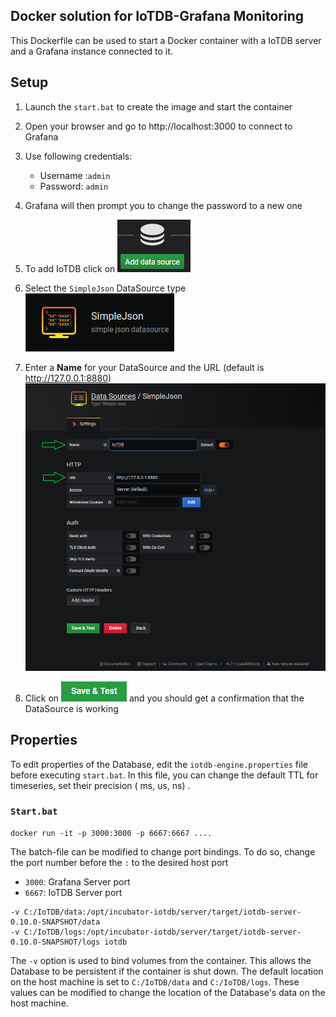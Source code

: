 ## Docker solution for IoTDB-Grafana Monitoring

This Dockerfile can be used to start a Docker container with a IoTDB server and a Grafana instance connected to it.

## Setup

1. Launch the `start.bat` to create the image and start the container
2. Open your browser and go to http://localhost:3000 to connect to Grafana
3. Use following credentials:
   - Username :`admin`
   - Password: `admin`
4. Grafana will then prompt you to change the password to a new one
5. To add IoTDB click on <img src="./media/add.png"/> 
6.  Select the `SimpleJson` DataSource type <img src="./media/json.png"/> 

7. Enter a **Name** for your DataSource and the URL (default is http://127.0.0.1:8880) <img src=".\media\iotdb.png"/>  

8. Click on <img src="./media/save.png"/> and you should get a confirmation that the DataSource is working

## Properties

To edit properties of the Database, edit the `iotdb-engine.properties` file before executing `start.bat`. In this file, you can change the default TTL for timeseries, set their precision ( ms, us, ns) .

### `Start.bat`

```shell
docker run -it -p 3000:3000 -p 6667:6667 ....
```

The batch-file can be modified to change port bindings. To do so, change the port number before the `:` to the desired host port

- `3000`: Grafana Server port
- `6667`: IoTDB Server port

```shell
-v C:/IoTDB/data:/opt/incubator-iotdb/server/target/iotdb-server-0.10.0-SNAPSHOT/data
-v C:/IoTDB/logs:/opt/incubator-iotdb/server/target/iotdb-server-0.10.0-SNAPSHOT/logs iotdb
```

The `-v` option is used to bind volumes from the container. This allows the Database to be persistent if the container is shut down. The default location on the host machine is set to `C:/IoTDB/data` and `C:/IoTDB/logs`. These values can be modified to change the location of the Database's data on the host machine.

